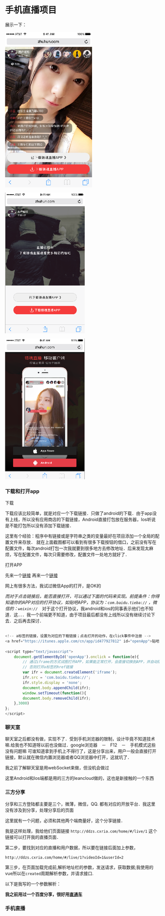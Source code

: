 # 手机直播项目

展示一下：

![](assets/live1.png)

![](assets/live2.png)

![](assets/live3.png)

### 下载和打开app
下载

下载应该比较简单，就是对应一个下载链接．只做了android的下载．由于app没有上线，所以没有应用商店的下载链接，Android直接打包放在服务器，Ios听说是不能打包所以没有添加下载链接．

这里有个经验：程序中有链接或是字符串之类的变量最好在项目添加一个全局的配置文件来存放．
就在上面截图都可以看到有很多下载按钮的借口，之前没有写在配置文件，每次android打包一次我就要到很多地方去修改地址．后来发现太麻烦，写在配置文件，每次只需要修改，配置文件一处地方就好了．

打开APP

先来一个[链接](https://segmentfault.com/a/1190000005967865?utm_source=tuicool&utm_medium=referral)
再来一个[链接](http://www.jb51.net/article/97668.htm)

网上有很多方法，我试过微信App的打开，是OK的

*而对于点击链接后，能否直接打开，可以通过下面的代码来实现。前提条件：你得知道你的APP对应的打开协议，如贴吧APP，协议为：`com.baidu.tieba://` ，微信的：`weixin://`*　对于这个打开协议，我android和ios的同事表示他们也不知道．这．．．我一个前端更不知道，由于项目最后都没有上线所以没有继续讨论下去．之后再去探讨．

```javascript

<!-- a标签的链接，设置为对应的下载链接；点击打开的动作，在click事件中注册 -->
<a href="https://itunes.apple.com/cn/app/id477927812" id="openApp">贴吧客户端</a>

<script type="text/javascript">
    document.getElementById('openApp').onclick = function(e){
        // 通过iframe的方式试图打开APP，如果能正常打开，会直接切换到APP，并自动阻止a标签的默认行为
        // 否则打开a标签的href链接
        var ifr = document.createElement('iframe');
        ifr.src = 'com.baidu.tieba://';
        ifr.style.display = 'none';
        document.body.appendChild(ifr);
        window.setTimeout(function(){
        document.body.removeChild(ifr);
    },3000)
};
</script>
```



### 聊天室

聊天室之后都没有做，实现不了．受到手机浏览器的限制，设计毕竟不知道技术嘛.给我也不知道呀以前也没做过．google浏览器　－　F12　－　手机模式这些没有问题嘛
可谁知道拿到手机上不得行了，这是分享出来，用户一般会直接打开链接，默认就在微信内置浏览器或者QQ浏览器中打开，这就坑了．

我之前了解聊天室是用webSocket来做，但没机会做过

这里Android和Ios端都是用的三方的leancloud做的，这也是新接触的一个东西

### 三方分享

分享和三方登陆都主要是三个，微薄，微信，QQ. 都有对应的开放平台．我这里没有涉及到分享，处理分享后的页面

这里就有一个问题，必须和其他两个端商量好，这个分享链接．

我是这样处理，我给他们页面链接 `http://ddzs.cxria.com/home/#/live/1` 这个链接可以打开我的直播页面．

第二步，要找到对应的直播和用户数据，所以要在链接后面加上参数，

```
http://ddzs.cxria.com/home/#/live/1?videoId=1&userId=2
```

第三步，在页面加载完成前,解析地址栏的参数，发送请求，获取数据;我使用的vue所以在`created`周期解析参数，并请求接口.

以下是我写的一个参数解析：




**我之前用过一个百度分享，很好用[直通车](http://share.baidu.com/)**

### 手机直播